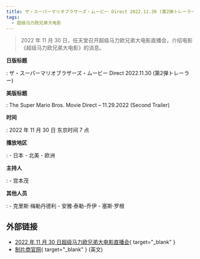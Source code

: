 ```yaml
---
title: ザ・スーパーマリオブラザーズ・ムービー Direct 2022.11.30 (第2弾トレーラー)
tags:
  - 超级马力欧兄弟大电影
---
```


> 2022 年 11 月 30 日，任天堂召开超级马力欧兄弟大电影直播会，介绍电影《超级马力欧兄弟大电影》的消息。

**日版标题**

:	ザ・スーパーマリオブラザーズ・ムービー Direct 2022.11.30 (第2弾トレーラー)

**美版标题**

:	The Super Mario Bros. Movie Direct – 11.29.2022 (Second Trailer)

**时间**

:	2022 年 11 月 30 日 东京时间 7 点

**播放地区**

:	- 日本
	- 北美
	- 欧洲

**主持人**

:	- 宫本茂

**其他人员**

:	- 克里斯·梅勒丹德利
	- 安雅·泰勒-乔伊
	- 塞斯·罗根

## 外部链接

- [2022 年 11 月 30 日超级马力欧兄弟大电影直播会](https://www.bilibili.com/video/BV1ue4y137fR/){ target="_blank" }
- [制片商官网](https://www.illuminationstudiosparis.com/portfolio/mario/){ target="_blank" } (英文)
